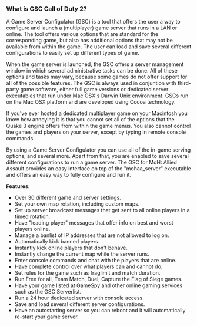 
### What is GSC Call of Duty 2?

A Game Server Configulator (GSC) is a tool that offers the user a way to configure and launch a (multiplayer) 
game server that runs in a LAN or online. The tool offers various options that are standard for the corresponding 
game, but also has additional options that may not be available from within the game. The user can load and save 
several different configurations to easily set up different types of game.

When the game server is launched, the GSC offers a server management window in which several administrative tasks 
can be done. All of these options and tasks may vary, because some games do not offer support for all of the possible 
features. The GSC is always used in conjuntion with third-party game software, either full game versions or dedicated 
server executables that run under Mac OSX's Darwin Unix environment. GSCs run on the Mac OSX platform and are developed 
using Cocoa technology.

If you've ever hosted a dedicated multiplayer game on your Macintosh you know how annoying it is that you cannot set 
all of the options that the Quake 3 engine offers from within the game menus. You also cannot control the games and 
players on your server, except by typing in remote console commands.

By using a Game Server Configulator you can use all of the in-game serving options, and several more. Apart from that, 
you are enabled to save several different configurations to run a game server. The GSC for MoH: Allied Assault 
provides an easy interface on top of the "mohaa_server" executable and offers an easy way to fully configure and 
run it.

__Features:__

* Over 30 different game and server settings.
* Set your own map rotation, including custom maps.
* Set up server broadcast messages that get sent to all online players in a timed rotation.
* Have "leading player" messages that offer info on best and worst players online.
* Manage a banlist of IP addresses that are not allowed to log on.
* Automatically kick banned players.
* Instantly kick online players that don't behave.
* Instantly change the current map while the server runs.
* Enter console commands and chat with the players that are online.
* Have complete control over what players can and cannot do.
* Set rules for the game such as fraglimit and match duration.
* Run Free for all, Team Match, Duel, Capture the Flag of Siege games.
* Have your game listed at GameSpy and other online gaming services such as the GSC Serverlist.
* Run a 24 hour dedicated server with console access.
* Save and load several different server configurations.
* Have an autostarting server so you can reboot and it will automatically re-start your game server.
